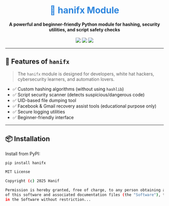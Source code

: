 <h1 align="center" style="color:#2e86de;">🔐 hanifx Module</h1>

<p align="center">
  <strong>A powerful and beginner-friendly Python module for hashing, security utilities, and script safety checks</strong><br><br>
  <img src="https://img.shields.io/badge/Status-Active-success?style=flat-square&logo=github" />
  <img src="https://img.shields.io/badge/Maintainer-Hanif-blue?style=flat-square" />
  <img src="https://img.shields.io/badge/License-MIT-yellow?style=flat-square" />
</p>

---

## 🌟 Features of `hanifx`

> The `hanifx` module is designed for developers, white hat hackers, cybersecurity learners, and automation lovers.

- ✅ Custom hashing algorithms (without using `hashlib`)
- ✅ Script security scanner (detects suspicious/dangerous code)
- ✅ UID-based file dumping tool
- ✅ Facebook & Gmail recovery assist tools (educational purpose only)
- ✅ Secure logging utilities
- ✅ Beginner-friendly interface

---

## 📦 Installation

Install from PyPI:
```bash
pip install hanifx

MIT License

Copyright (c) 2025 Hanif

Permission is hereby granted, free of charge, to any person obtaining a copy
of this software and associated documentation files (the "Software"), to deal
in the Software without restriction...
